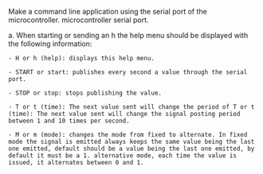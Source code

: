 Make a command line application using the serial port of the microcontroller. microcontroller serial port.

a. When starting or sending an h the help menu should be displayed with the following information:

    - H or h (help): displays this help menu.

    - START or start: publishes every second a value through the serial port.

    - STOP or stop: stops publishing the value.

    - T or t (time): The next value sent will change the period of T or t (time): The next value sent will change the signal posting period between 1 and 10 times per second.

    - M or m (mode): changes the mode from fixed to alternate. In fixed mode the signal is emitted always keeps the same value being the last one emitted, default should be a value being the last one emitted, by default it must be a 1. alternative mode, each time the value is issued, it alternates between 0 and 1.
